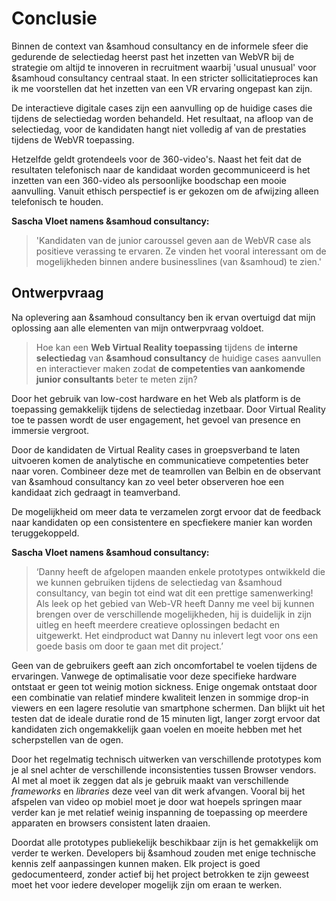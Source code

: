 # Conclusie

Binnen de context van &samhoud consultancy en de informele sfeer die gedurende de selectiedag heerst past het inzetten van WebVR bij de strategie om altijd te innoveren in recruitment waarbij 'usual unusual' voor &samhoud consultancy centraal staat. In een stricter sollicitatieproces kan ik me voorstellen dat het inzetten van een VR ervaring ongepast kan zijn.

De interactieve digitale cases zijn een aanvulling op de huidige cases die tijdens de selectiedag worden behandeld. Het resultaat, na afloop van de selectiedag, voor de kandidaten hangt niet volledig af van de prestaties tijdens de WebVR toepassing.

Hetzelfde geldt grotendeels voor de 360-video's. Naast het feit dat de resultaten telefonisch naar de kandidaat worden gecommuniceerd is het inzetten van een 360-video als persoonlijke boodschap een mooie aanvulling. Vanuit ethisch perspectief is er gekozen om de afwijzing alleen telefonisch te houden.

**Sascha Vloet namens &samhoud consultancy:**
> 'Kandidaten van de junior caroussel geven aan de WebVR case als positieve verassing te ervaren. Ze vinden het vooral interessant om de mogelijkheden binnen andere businesslines (van &samhoud) te zien.'

## Ontwerpvraag

Na oplevering aan &samhoud consultancy ben ik ervan overtuigd dat mijn oplossing aan alle elementen van mijn ontwerpvraag voldoet.

> Hoe kan een **Web Virtual Reality toepassing** tijdens de **interne selectiedag** van **&samhoud consultancy** de huidige cases aanvullen en interactiever maken zodat **de competenties van aankomende junior consultants** beter te meten zijn?

Door het gebruik van low-cost hardware en het Web als platform is de toepassing gemakkelijk tijdens de selectiedag inzetbaar. Door Virtual Reality toe te passen wordt de user engagement, het gevoel van presence en immersie vergroot.

Door de kandidaten de Virtual Reality cases in groepsverband te laten uitvoeren komen de analytische en communicatieve competenties beter naar voren. Combineer deze met de teamrollen van Belbin en de observant van &samhoud consultancy kan zo veel beter observeren hoe een kandidaat zich gedraagt in teamverband.

De mogelijkheid om meer data te verzamelen zorgt ervoor dat de feedback naar kandidaten op een consistentere en specfiekere manier kan worden teruggekoppeld.

**Sascha Vloet namens &samhoud consultancy:**
> ‘Danny heeft de afgelopen maanden enkele prototypes ontwikkeld die we kunnen gebruiken tijdens de selectiedag van &samhoud consultancy, van begin tot eind wat dit een prettige samenwerking! Als leek op het gebied van Web-VR heeft Danny me veel bij kunnen brengen over de verschillende mogelijkheden, hij is duidelijk in zijn uitleg en heeft meerdere creatieve oplossingen bedacht en uitgewerkt. Het eindproduct wat Danny nu inlevert legt voor ons een goede basis om door te gaan met dit project.’

Geen van de gebruikers geeft aan zich oncomfortabel te voelen tijdens de ervaringen. Vanwege de optimalisatie voor deze specifieke hardware ontstaat er geen tot weinig motion sickness. Enige ongemak ontstaat door een combinatie van relatief mindere kwaliteit lenzen in sommige drop-in viewers en een lagere resolutie van smartphone schermen. Dan blijkt uit het testen dat de ideale duratie rond de 15 minuten ligt, langer zorgt ervoor dat kandidaten zich ongemakkelijk gaan voelen en moeite hebben met het scherpstellen van de ogen.

Door het regelmatig technisch uitwerken van verschillende prototypes kom je al snel achter de verschillende inconsistenties tussen Browser vendors. Al met al moet ik zeggen dat als je gebruik maakt van verschillende *frameworks* en *libraries* deze veel van dit werk afvangen. Vooral bij het afspelen van video op mobiel moet je door wat hoepels springen maar verder kan je met relatief weinig inspanning de toepassing op meerdere apparaten en browsers consistent laten draaien.

Doordat alle prototypes publiekelijk beschikbaar zijn is het gemakkelijk om verder te werken. Developers bij &samhoud zouden met enige technische kennis zelf aanpassingen kunnen maken. Elk project is goed gedocumenteerd, zonder actief bij het project betrokken te zijn geweest moet het voor iedere developer mogelijk zijn om eraan te werken.